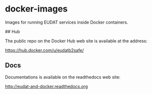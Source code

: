 # docker-images

Images for running EUDAT services inside Docker containers.


## Hub

The public repo on the Docker Hub web site is available at the address:

https://hub.docker.com/u/eudatb2safe/

## Docs

Documentations is available on the readthedocs web site:

http://eudat-and-docker.readthedocs.org
